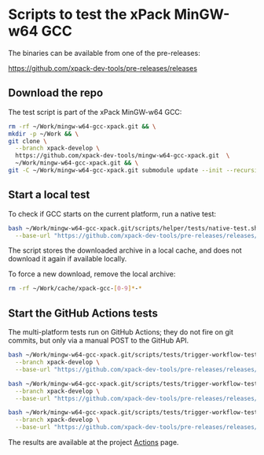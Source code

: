 # Scripts to test the xPack MinGW-w64 GCC

The binaries can be available from one of the pre-releases:

<https://github.com/xpack-dev-tools/pre-releases/releases>

## Download the repo

The test script is part of the xPack MinGW-w64 GCC:

```sh
rm -rf ~/Work/mingw-w64-gcc-xpack.git && \
mkdir -p ~/Work && \
git clone \
  --branch xpack-develop \
  https://github.com/xpack-dev-tools/mingw-w64-gcc-xpack.git  \
  ~/Work/mingw-w64-gcc-xpack.git && \
git -C ~/Work/mingw-w64-gcc-xpack.git submodule update --init --recursive
```

## Start a local test

To check if GCC starts on the current platform, run a native test:

```sh
bash ~/Work/mingw-w64-gcc-xpack.git/scripts/helper/tests/native-test.sh \
  --base-url "https://github.com/xpack-dev-tools/pre-releases/releases/download/test/"
```

The script stores the downloaded archive in a local cache, and
does not download it again if available locally.

To force a new download, remove the local archive:

```sh
rm -rf ~/Work/cache/xpack-gcc-[0-9]*-*
```

## Start the GitHub Actions tests

The multi-platform tests run on GitHub Actions; they do not fire on
git commits, but only via a manual POST to the GitHub API.

```sh
bash ~/Work/mingw-w64-gcc-xpack.git/scripts/tests/trigger-workflow-test-native.sh \
  --branch xpack-develop \
  --base-url "https://github.com/xpack-dev-tools/pre-releases/releases/download/test/"

bash ~/Work/mingw-w64-gcc-xpack.git/scripts/tests/trigger-workflow-test-docker-linux-intel.sh \
  --branch xpack-develop \
  --base-url "https://github.com/xpack-dev-tools/pre-releases/releases/download/test/"

bash ~/Work/mingw-w64-gcc-xpack.git/scripts/tests/trigger-workflow-test-docker-linux-arm.sh \
  --branch xpack-develop \
  --base-url "https://github.com/xpack-dev-tools/pre-releases/releases/download/test/"

```

The results are available at the project
[Actions](https://github.com/xpack-dev-tools/mingw-w64-gcc-xpack/actions/) page.
